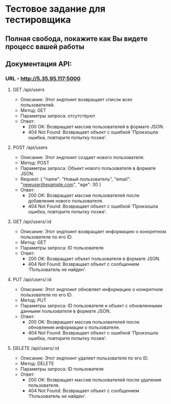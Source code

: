 # Тестовое задание для тестировщика

## Полная свобода, покажите как Вы видете процесс вашей работы

## Документация API:

### URL - http://5.35.95.117:5000

1. GET /api/users
   - Описание: Этот эндпоинт возвращает список всех пользователей.
   - Метод: GET
   - Параметры запроса: отсутствуют
   - Ответ:
     - 200 OK: Возвращает массив пользователей в формате JSON.
     - 404 Not Found: Возвращает объект с ошибкой 'Произошла ошибка, повторите попытку позже'.

2. POST /api/users
   - Описание: Этот эндпоинт создает нового пользователя.
   - Метод: POST
   - Параметры запроса: Объект нового пользователя в формате JSON.
   - Request:
        {
            "name": "Новый пользователь",
            "email": "newuser@example.com",
            "age": 30
        }
   - Ответ:
     - 200 OK: Возвращает массив пользователей после добавления нового пользователя.
     - 404 Not Found: Возвращает объект с ошибкой 'Произошла ошибка, повторите попытку позже'.

3. GET /api/users/:id
   - Описание: Этот эндпоинт возвращает информацию о конкретном пользователе по его ID.
   - Метод: GET
   - Параметры запроса: ID пользователя
   - Ответ:
     - 200 OK: Возвращает объект пользователя в формате JSON.
     - 404 Not Found: Возвращает объект с сообщением 'Пользователь не найден'.

4. PUT /api/users/:id
   - Описание: Этот эндпоинт обновляет информацию о конкретном пользователе по его ID.
   - Метод: PUT
   - Параметры запроса: ID пользователя и объект с обновленными данными пользователя в формате JSON.
   - Ответ:
     - 200 OK: Возвращает массив пользователей после обновления информации о пользователе.
     - 404 Not Found: Возвращает объект с ошибкой 'Произошла ошибка, повторите попытку позже'.

5. DELETE /api/users/:id
   - Описание: Этот эндпоинт удаляет пользователя по его ID.
   - Метод: DELETE
   - Параметры запроса: ID пользователя
   - Ответ:
     - 200 OK: Возвращает массив пользователей после удаления пользователя.
     - 404 Not Found: Возвращает объект с сообщением 'Пользователь не найден'.
